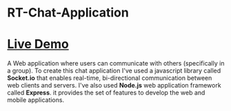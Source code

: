 # RT-Chat-Application
# <a href="https://ss-chat-app24.herokuapp.com/">Live Demo</a>
A Web application where users can communicate with others (specifically in a group). To create this chat application I've used a javascript library called **Socket.io** that enables real-time, bi-directional communication between web clients and servers. I've also used **Node.js** web application framework called **Express**. it provides the set of features to develop the web and mobile applications.

